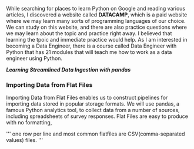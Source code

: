 While searching for places to learn Python on Google and reading various articles, I discovered a website called **DATACAMP**, which is a paid website where we may learn many sorts of programming languages of our choice.
We can study on this website, and there are also practice questions where we may learn about the topic and practice right away. I believed that learning the tpoic and immediate practice would help.
As I am interested in becoming a Data Engineer, there is a course called Data Engineer with Python that has 21 modules that will teach me how to work as a data engineer using Python.


***Learning Streamlined Data Ingestion with pandas***

### Importing Data from Flat Files
 
Importing Data from Flat Files enables us to construct pipelines for importing data stored in popular storage formats. We will use pandas, a famous Python analytics tool, to collect data from a number of sources, including spreadsheets of survey responses.
Flat Files are easy to produce with no formatting, 


'''
one row per line and most common flatfiles are CSV(comma-separated values) files.
'''
